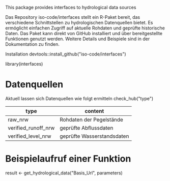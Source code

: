 This package provides interfaces to hydrological data sources

Das Repository iso-code/interfaces stellt ein R-Paket bereit, das verschiedene Schnittstellen zu hydrologischen Datenquellen bietet. Es ermöglicht einfachen Zugriff auf aktuelle Rohdaten und geprüfte historische Daten. Das Paket kann direkt von GitHub installiert und über bereitgestellte Funktionen genutzt werden. Weitere Details und Beispiele sind in der Dokumentation zu finden. 

Installation
devtools::install_github("iso-code/interfaces")

library(interfaces)

# Datenquellen
Aktuell lassen sich Datenquellen wie folgt ermitteln
check_hub("type")

|type                |  content                   |
|--------------------|----------------------------|
|raw_nrw             |  Rohdaten der Pegelstände  |
|verified_runoff_nrw |  geprüfte Abflussdaten     |
|verified_level_nrw  |  geprüfte Wasserstandsdaten|




# Beispielaufruf einer Funktion
result <- get_hydrological_data("Basis_Url", parameters)
